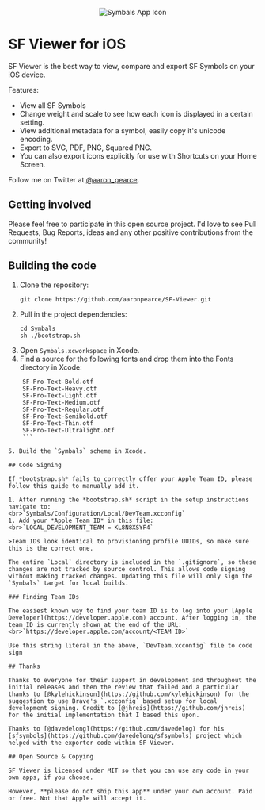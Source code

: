 <p align="center">
    <img src="https://github.com/aaronpearce/SF-Viewer/blob/master/app-icon.png?raw=true" alt="Symbals App Icon"/>
</p>


SF Viewer for iOS
===============

SF Viewer is the best way to view, compare and export SF Symbols on your iOS device.

Features:
- View all SF Symbols
- Change weight and scale to see how each icon is displayed in a certain setting.
- View additional metadata for a symbol, easily copy it's unicode encoding.
- Export to SVG, PDF, PNG, Squared PNG.
- You can also export icons explicitly for use with Shortcuts on your Home Screen.


Follow me on Twitter at [@aaron_pearce](https://twitter.com/aaron_pearce).

Getting involved
----------------

Please feel free to participate in this open source project. I'd love to see Pull Requests, Bug Reports, ideas and any other positive contributions from the community!

Building the code
-----------------

1. Clone the repository:
    ```shell
    git clone https://github.com/aaronpearce/SF-Viewer.git
    ```
2. Pull in the project dependencies:
    ```shell
    cd Symbals
    sh ./bootstrap.sh
    ```
3. Open `Symbals.xcworkspace` in Xcode.
4. Find a source for the following fonts and drop them into the Fonts directory in Xcode:
```SF-Pro-Text-Black.otf
    SF-Pro-Text-Bold.otf
    SF-Pro-Text-Heavy.otf
    SF-Pro-Text-Light.otf
    SF-Pro-Text-Medium.otf
    SF-Pro-Text-Regular.otf
    SF-Pro-Text-Semibold.otf
    SF-Pro-Text-Thin.otf
    SF-Pro-Text-Ultralight.otf
    ```

5. Build the `Symbals` scheme in Xcode.

## Code Signing

If *bootstrap.sh* fails to correctly offer your Apple Team ID, please follow this guide to manually add it.

1. After running the *bootstrap.sh* script in the setup instructions navigate to:
<br>`Symbals/Configuration/Local/DevTeam.xcconfig`
1. Add your *Apple Team ID* in this file:
<br>`LOCAL_DEVELOPMENT_TEAM = KL8N8XSYF4`

>Team IDs look identical to provisioning profile UUIDs, so make sure this is the correct one.

The entire `Local` directory is included in the `.gitignore`, so these changes are not tracked by source control. This allows code signing without making tracked changes. Updating this file will only sign the `Symbals` target for local builds.

### Finding Team IDs

The easiest known way to find your team ID is to log into your [Apple Developer](https://developer.apple.com) account. After logging in, the team ID is currently shown at the end of the URL:
<br>`https://developer.apple.com/account/<TEAM ID>`

Use this string literal in the above, `DevTeam.xcconfig` file to code sign

## Thanks

Thanks to everyone for their support in development and throughout the initial releases and then the review that failed and a particular thanks to [@kylehickinson](https://github.com/kylehickinson) for the suggestion to use Brave's `.xcconfig` based setup for local development signing. Credit to [@jhreis](https://github.com/jhreis) for the initial implementation that I based this upon.

Thanks to [@davedelong](https://github.com/davedelog) for his [sfsymbols](https://github.com/davedelong/sfsymbols) project which helped with the exporter code within SF Viewer.

## Open Source & Copying

SF Viewer is licensed under MIT so that you can use any code in your own apps, if you choose.

However, **please do not ship this app** under your own account. Paid or free. Not that Apple will accept it.
